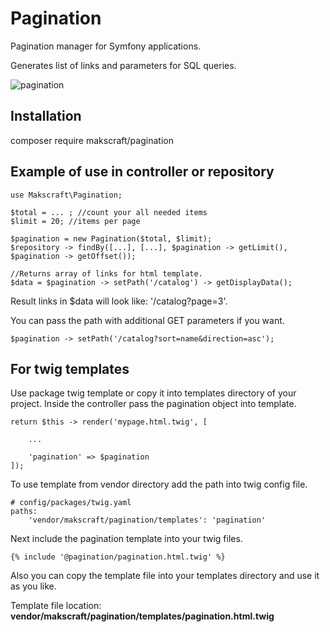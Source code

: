 # Pagination
Pagination manager for Symfony applications.

Generates list of links and parameters for SQL queries.

![pagination](https://github.com/user-attachments/assets/620c1f38-3b7d-4764-b186-38c5e2031e7c)


Installation
---

composer require makscraft/pagination

Example of use in controller or repository
---

```
use Makscraft\Pagination;

$total = ... ; //count your all needed items
$limit = 20; //items per page

$pagination = new Pagination($total, $limit);
$repository -> findBy([...], [...], $pagination -> getLimit(), $pagination -> getOffset());
  
//Returns array of links for html template.
$data = $pagination -> setPath('/catalog') -> getDisplayData();
```
Result links in $data will look like: '/catalog?page=3'.

You can pass the path with additional GET parameters if you want.

```
$pagination -> setPath('/catalog?sort=name&direction=asc');
```

For twig templates
---

Use package twig template or copy it into templates directory of your project.
Inside the controller pass the pagination object into template.
```
return $this -> render('mypage.html.twig', [
    
    ...
    
    'pagination' => $pagination
]);
```
To use template from vendor directory add the path into twig config file.
```
# config/packages/twig.yaml    
paths:
    'vendor/makscraft/pagination/templates': 'pagination'

```
Next include the pagination template into your twig files.
```
{% include '@pagination/pagination.html.twig' %}
```

Also you can copy the template file into your templates directory and use it as you like.

Template file location: **vendor/makscraft/pagination/templates/pagination.html.twig**
